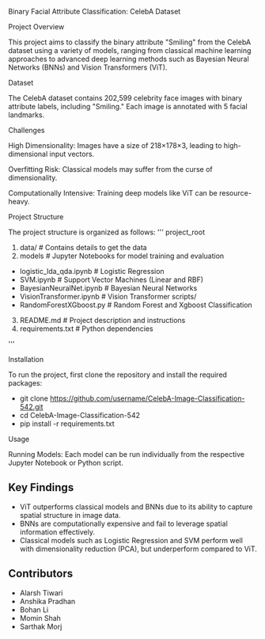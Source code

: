 Binary Facial Attribute Classification: CelebA Dataset

Project Overview

This project aims to classify the binary attribute "Smiling" from the CelebA dataset using a variety of models, ranging from classical machine learning approaches to advanced deep learning methods such as Bayesian Neural Networks (BNNs) and Vision Transformers (ViT).

Dataset

The CelebA dataset contains 202,599 celebrity face images with binary attribute labels, including "Smiling." Each image is annotated with 5 facial landmarks.

Challenges

High Dimensionality: Images have a size of 218×178×3, leading to high-dimensional input vectors.

Overfitting Risk: Classical models may suffer from the curse of dimensionality.

Computationally Intensive: Training deep models like ViT can be resource-heavy.

Project Structure

The project structure is organized as follows:
'''
project_root

1. data/                 # Contains details to get the data
2. models          # Jupyter Notebooks for model training and evaluation
- logistic_lda_qda.ipynb    # Logistic Regression
- SVM.ipynb         # Support Vector Machines (Linear and RBF)
- BayesianNeuralNet.ipynb    # Bayesian Neural Networks
-  VisionTransformer.ipynb         # Vision Transformer scripts/
-   RandomForestXGboost.py  # Random Forest and Xgboost Classification
3. README.md             # Project description and instructions
4. requirements.txt      # Python dependencies

'''

Installation

To run the project, first clone the repository and install the required packages:

- git clone https://github.com/username/CelebA-Image-Classification-542.git
- cd CelebA-Image-Classification-542
- pip install -r requirements.txt

Usage

Running Models:
Each model can be run individually from the respective Jupyter Notebook or Python script.

## Key Findings
- ViT outperforms classical models and BNNs due to its ability to capture spatial structure in image data.
- BNNs are computationally expensive and fail to leverage spatial information effectively.
- Classical models such as Logistic Regression and SVM perform well with dimensionality reduction (PCA), but underperform compared to ViT.

## Contributors
- Alarsh Tiwari
- Anshika Pradhan
- Bohan Li
- Momin Shah
- Sarthak Morj

